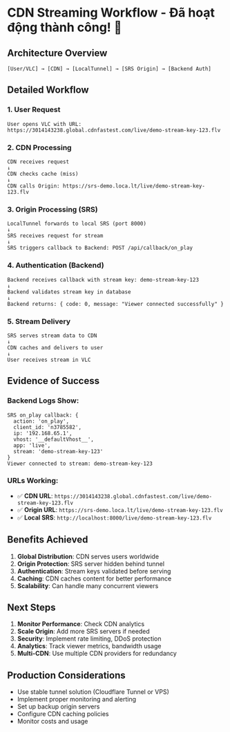 # CDN Streaming Workflow - Đã hoạt động thành công! 🎉

## Architecture Overview

```
[User/VLC] → [CDN] → [LocalTunnel] → [SRS Origin] → [Backend Auth]
```

## Detailed Workflow

### 1. User Request
```
User opens VLC with URL:
https://3014143238.global.cdnfastest.com/live/demo-stream-key-123.flv
```

### 2. CDN Processing
```
CDN receives request
↓
CDN checks cache (miss)
↓
CDN calls Origin: https://srs-demo.loca.lt/live/demo-stream-key-123.flv
```

### 3. Origin Processing (SRS)
```
LocalTunnel forwards to local SRS (port 8000)
↓
SRS receives request for stream
↓
SRS triggers callback to Backend: POST /api/callback/on_play
```

### 4. Authentication (Backend)
```
Backend receives callback with stream key: demo-stream-key-123
↓
Backend validates stream key in database
↓
Backend returns: { code: 0, message: "Viewer connected successfully" }
```

### 5. Stream Delivery
```
SRS serves stream data to CDN
↓
CDN caches and delivers to user
↓
User receives stream in VLC
```

## Evidence of Success

### Backend Logs Show:
```
SRS on_play callback: {
  action: 'on_play',
  client_id: 'n3785582',
  ip: '192.168.65.1',
  vhost: '__defaultVhost__',
  app: 'live',
  stream: 'demo-stream-key-123'
}
Viewer connected to stream: demo-stream-key-123
```

### URLs Working:
- ✅ **CDN URL**: `https://3014143238.global.cdnfastest.com/live/demo-stream-key-123.flv`
- ✅ **Origin URL**: `https://srs-demo.loca.lt/live/demo-stream-key-123.flv`
- ✅ **Local SRS**: `http://localhost:8000/live/demo-stream-key-123.flv`

## Benefits Achieved

1. **Global Distribution**: CDN serves users worldwide
2. **Origin Protection**: SRS server hidden behind tunnel
3. **Authentication**: Stream keys validated before serving
4. **Caching**: CDN caches content for better performance
5. **Scalability**: Can handle many concurrent viewers

## Next Steps

1. **Monitor Performance**: Check CDN analytics
2. **Scale Origin**: Add more SRS servers if needed
3. **Security**: Implement rate limiting, DDoS protection
4. **Analytics**: Track viewer metrics, bandwidth usage
5. **Multi-CDN**: Use multiple CDN providers for redundancy

## Production Considerations

- Use stable tunnel solution (Cloudflare Tunnel or VPS)
- Implement proper monitoring and alerting
- Set up backup origin servers
- Configure CDN caching policies
- Monitor costs and usage





